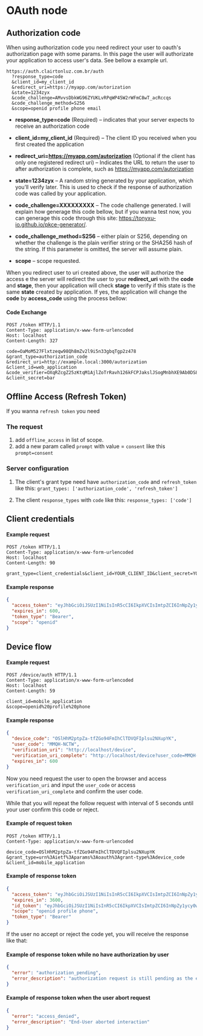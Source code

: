 OAuth node
==========

## Authorization code

When using authorization code you need redirect your user to oauth's authorization page with some params. In this page the user will authorizate your application to access user's data. See bellow a example url.


```http
https://auth.clairtonluz.com.br/auth
  ?response_type=code
  &client_id=my_client_id
  &redirect_uri=https://myapp.com/autorization
  &state=1234zyx
  &code_challenge=AMvvsDbkWG96ZYUKLvRPqWP45W2rWFmC8wT_acRccqs
  &code_challenge_method=S256
  &scope=openid profile phone email
```
* **response_type=code** (Required) – indicates that your server expects to receive an authorization code

* **client_id=my_client_id** (Required) – The client ID you received when you first created the application

* **redirect_uri=https://myapp.com/autorization** (Optional if the client has only one registered redirect uri) – Indicates the URL to return the user to after authorization is complete, such as https://myapp.com/autorization

* **state=1234zyx** – A random string generated by your application, which you’ll verify later. This is used to check if the response of authorization code was called by your application.

* **code_challenge=XXXXXXXXX** – The code challenge generated. I will explain how generage this code bellow, but if you wanna test now, you can generage this code through this site: https://tonyxu-io.github.io/pkce-generator/.

* **code_challenge_method=S256** – either plain or S256, depending on whether the challenge is the plain verifier string or the SHA256 hash of the string. If this parameter is omitted, the server will assume plain.

* **scope** – scope requested.

When you redirect user to uri created above, the user will authorize the access e the server will redirect the user to your **redirect_uri** with the **code** and **stage**, then your application will check **stage** to verify if this state is the same **state** created by application. If yes, the application will change the **code** by **access_code** using the process bellow:

#### Code Exchange

```http
POST /token HTTP/1.1
Content-Type: application/x-www-form-urlencoded
Host: localhost
Content-Length: 327

code=OaMoM527Flxtzeqw98Qh8mZv2l9i5n33gbqTgp2z478
&grant_type=authorization_code
&redirect_uri=http://example.local:3000/autorization
&client_id=web_application
&code_verifier=OXqRZcgZ25zKtqM1AjlZoTrRavh126kFCPJakslJSogMnbhXE9Ab0DS85ViphjTvqEOP5jM4nzcsgJOsYXxaJIzwbhFEzmxYgO13vGMbXsJkvxWopzhCqNtDRMkBTMnp
&client_secret=bar
```

## Offline Access (Refresh Token)

If you wanna `refresh token` you need

### The request
1) add `offline_access` in list of scope.
2) add a new param called `prompt` with value = `consent` like this `prompt=consent`

### Server configuration
1) The client's grant type need have `authorization_code` and `refresh_token` like this: `grant_types: ['authorization_code', 'refresh_token']`

2) The client `response_types` with `code` like this: `response_types: ['code']`

## Client credentials

#### Example request
```HTTP
POST /token HTTP/1.1
Content-Type: application/x-www-form-urlencoded
Host: localhost
Content-Length: 90

grant_type=client_credentials&client_id=YOUR_CLIENT_ID&client_secret=YOUR_CLIENT_SECRET&scope=openid
```

#### Example response

```json
{
  "access_token": "eyJhbGciOiJSUzI1NiIsInR5cCI6IkpXVCIsImtpZCI6InNpZy1ycy0wIn0.eyJqdGkiOiJDaFl4bVhIMnBoeW5CbFB2ZG1XSzYiLCJpYXQiOjE1NzU1NzE1MzksImV4cCI6MTU3NTU3MjEzOSwic2NvcGUiOiJvcGVuaWQiLCJpc3MiOiJodHRwOi8vbG9jYWxob3N0IiwiYXVkIjoiY2xpZW50X2lkIn0.XH4M_jxWxFjWMKEOvET4E6PgxzhBAoeV-xEZc_7E9TY0l764egox1lZ1tOAhG25zCv77bM6jCiIfvhVMIgDap7ZU64kpm6tJkLrJWdXtAvZHEEToAPb72tixZTfAOtijQXhXueMzbBIJT52ytTEXV3i3dVVna7aKdIaEAA2RehTjKYfCQqrcp3PZTaStUnCyhUz6Rxj95T0lqfdwfQ-ASNP9Li-6HPOotBmwsQkMQHS4MSJUkDzPkDuM6vrQExqz1z0La4VHA1_Fw11D2TsVRewg9O3dis6El16s8oyTkNqsYIBIG0Nwu8BkfniDArQ3nNgL6UB-9bbacl9Cr5fJ3A",
  "expires_in": 600,
  "token_type": "Bearer",
  "scope": "openid"
}
```

## Device flow

#### Example request
```HTTP
POST /device/auth HTTP/1.1
Content-Type: application/x-www-form-urlencoded
Host: localhost
Content-Length: 59

client_id=mobile_application
&scope=openid%20profile%20phone
```

#### Example response

```json
{
  "device_code": "OSlHhM2ptpZa-tfZGo94FmIhClTDVQFIplsu2NXupYK",
  "user_code": "MMQH-NCTW",
  "verification_uri": "http://localhost/device",
  "verification_uri_complete": "http://localhost/device?user_code=MMQH-NCTW",
  "expires_in": 600
}
```

Now you need request the user to open the browser and access `verification_uri` and input the `user_code` or access `verification_uri_complete` and confirm the user code.

While that you will repeat the follow request with interval of 5 seconds until your user confirm this code or reject.


#### Example of request token
```HTTP
POST /token HTTP/1.1
Content-Type: application/x-www-form-urlencoded

device_code=OSlHhM2ptpZa-tfZGo94FmIhClTDVQFIplsu2NXupYK
&grant_type=urn%3Aietf%3Aparams%3Aoauth%3Agrant-type%3Adevice_code
&client_id=mobile_application
```
#### Example of response token

```json
{
  "access_token": "eyJhbGciOiJSUzI1NiIsInR5cCI6IkpXVCIsImtpZCI6InNpZy1ycy0wIn0.eyJqdGkiOiJtclphc1hOckZvcE04cDRJMmFZd1QiLCJzdWIiOiJjbGFpcnRvbi5jLmxAZ21haWwuY29tIiwiaWF0IjoxNTc1NTczNDAwLCJleHAiOjE1NzU1NzcwMDAsInNjb3BlIjoib3BlbmlkIHByb2ZpbGUgcGhvbmUiLCJpc3MiOiJodHRwOi8vbG9jYWxob3N0IiwiYXVkIjoibW9iaWxlX2FwcGxpY2F0aW9uIn0.Ncf0u7SSLmS4dg9SqM9Np0AgheH7amIC5mzoGu5nHYE1YD03dVJrPvDKezASdyD4pH8dUxxaUmbr1rc5m4rIbxFdlufGtKhPI_H5AzzOiWKNluvNEHXSGjszuoaioAgaLjfhBvH2G8W7TL007haACGyHfEyvkXCq0Q8Qmloh0BlS3UWw5kQ3nE3yz2KPqPd5JcE4rXznThwAQUIw_U2FkLgAlwLZFnVFxjudF8WxWwuzygLnqXrrdaKsn7LTZGpJ7I8aLjID_fl0KlFMjlgWWXKpAlJ8MNGcfJmqLKzV8USfaTyKNtSwLaEHY0TGwpko98GqLufrPbTwbcwj87QTrQ",
  "expires_in": 3600,
  "id_token": "eyJhbGciOiJSUzI1NiIsInR5cCI6IkpXVCIsImtpZCI6InNpZy1ycy0wIn0.eyJzdWIiOiJjbGFpcnRvbi5jLmxAZ21haWwuY29tIiwiYXRfaGFzaCI6ImdRX3pNbkxhaTBxNlFGNlhacEJ2UmciLCJhdWQiOiJtb2JpbGVfYXBwbGljYXRpb24iLCJleHAiOjE1NzU1NzcwMDAsImlhdCI6MTU3NTU3MzQwMCwiaXNzIjoiaHR0cDovL2xvY2FsaG9zdCJ9.oPD2UP9PKhV8K8zbHyMILWHQG86cC82EhtqR1cLKFCVFaZFEg6wIT2mOmHnpLDEgr8EkUittec6HC5oUkjD3FjNLH7hyTCc79dmyHTUUSJIhckByb32RRoFtMBxfFxdHHTWlcYQxTgwxhelI5NSbdBdgy4Y50GFVrLndH3K4eJaS6GGSsxWhPjCJInXw0erOVruqlFnH8ZJzObf2_8SzN7cpoVfeiOr706dyOgiH48psaDcqXOWijpR_BY8t7OmZDih4Bsjms4S-ClSwttooFCxu3HFMQmC2KGl0v4nIA8tAhYOBV4VuL0U0WuEMaEBElGxQvz2zlj8XvvyMmz8UwQ",
  "scope": "openid profile phone",
  "token_type": "Bearer"
}
```

If the user no accept or reject the code yet, you will receive the response like that:

#### Example of response token while no have authorization by user

```json
{
  "error": "authorization_pending",
  "error_description": "authorization request is still pending as the end-user hasn't yet completed the user interaction steps"
}
```


#### Example of response token when the user abort request

```json
{
  "error": "access_denied",
  "error_description": "End-User aborted interaction"
}
```
